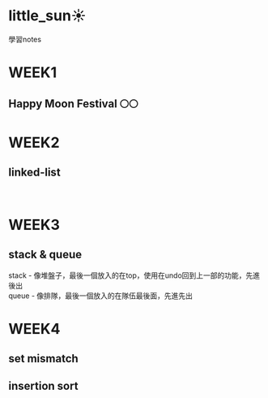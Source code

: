 # little_sun☀
學習notes

WEEK1
=
Happy Moon Festival 🌕🌕
-

WEEK2
=
linked-list
  -
<br>

WEEK3
=
stack &  queue
  -
stack - 像堆盤子，最後一個放入的在top，使用在undo回到上一部的功能，先進後出<br>
queue - 像排隊，最後一個放入的在隊伍最後面，先進先出

WEEK4
=
set mismatch
  -
insertion sort
  -
